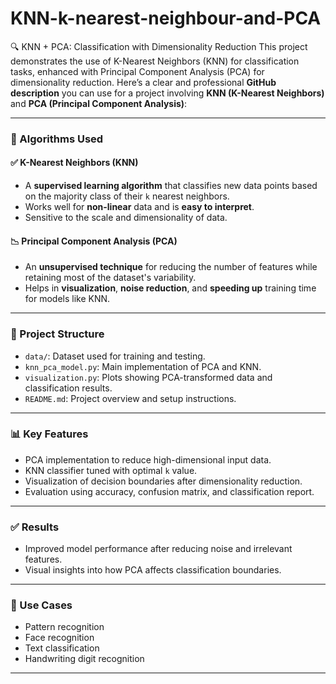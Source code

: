 # KNN-k-nearest-neighbour-and-PCA
🔍 KNN + PCA: Classification with Dimensionality Reduction This project demonstrates the use of K-Nearest Neighbors (KNN) for classification tasks, enhanced with Principal Component Analysis (PCA) for dimensionality reduction.
Here’s a clear and professional **GitHub description** you can use for a project involving **KNN (K-Nearest Neighbors)** and **PCA (Principal Component Analysis)**:

---

### 🧠 Algorithms Used

#### ✅ K-Nearest Neighbors (KNN)

* A **supervised learning algorithm** that classifies new data points based on the majority class of their `k` nearest neighbors.
* Works well for **non-linear** data and is **easy to interpret**.
* Sensitive to the scale and dimensionality of data.

#### 📉 Principal Component Analysis (PCA)

* An **unsupervised technique** for reducing the number of features while retaining most of the dataset's variability.
* Helps in **visualization**, **noise reduction**, and **speeding up** training time for models like KNN.

---

### 📁 Project Structure

* `data/`: Dataset used for training and testing.
* `knn_pca_model.py`: Main implementation of PCA and KNN.
* `visualization.py`: Plots showing PCA-transformed data and classification results.
* `README.md`: Project overview and setup instructions.

---

### 📊 Key Features

* PCA implementation to reduce high-dimensional input data.
* KNN classifier tuned with optimal `k` value.
* Visualization of decision boundaries after dimensionality reduction.
* Evaluation using accuracy, confusion matrix, and classification report.

---

### ✅ Results

* Improved model performance after reducing noise and irrelevant features.
* Visual insights into how PCA affects classification boundaries.

---

### 📌 Use Cases

* Pattern recognition
* Face recognition
* Text classification
* Handwriting digit recognition

---



